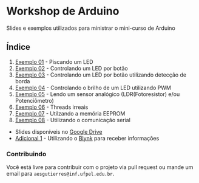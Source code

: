# Workshop de Arduino

Slides e exemplos utilizados para ministrar o mini-curso de Arduino

## Índice

1. [Exemplo 01](EXEMPLO01_PISCANDO_LED/EXEMPLO01_PISCANDO_LED.ino) - Piscando um LED
2. [Exemplo 02](EXEMPLO02_CONTROLANDO_LED_BOTAO/EXEMPLO02_CONTROLANDO_LED_BOTAO.ino) - Controlando um LED por botão
3. [Exemplo 03](EXEMPLO03_DETECCAO_DE_BORDA/EXEMPLO03_DETECCAO_DE_BORDA.ino) - Controlando um LED por botão utilizando detecção de borda
4. [Exemplo 04](EXEMPLO04_BRILHO_LED/EXEMPLO04_BRILHO_LED.ino) - Controlando o brilho de um LED utilizando PWM
5. [Exemplo 05](EXEMPLO05_ANALOG_LDR_POT/EXEMPLO05_ANALOG_LDR_POT.ino) - Lendo um sensor analógico (LDR(Fotoresistor) e/ou Potenciômetro)
6. [Exemplo 06](EXEMPLO06_THREADS_IRREAIS/EXEMPLO06_THREADS_IRREAIS.ino) - Threads irreais
7. [Exemplo 07](EXEMPLO07_EEPROM/EXEMPLO07_EEPROM.ino) - Utilzando a memória EEPROM
8. [Exemplo 08](EXEMPLO08_SERIAL/EXEMPLO08_SERIAL.ino) - Utilizando o comunicação serial

* Slides disponíveis no [Google Drive](https://docs.google.com/presentation/d/e/2PACX-1vS98bP_h729nNowHhDIubGEgNmjDW5UUTitXm__bDTF1vuVF51KbJeqrcN6BXCmjUdXxPVTXJYKIkZY/pub?start=false&loop=false&delayms=3000)
* [Adicional 1](ADICIONAL_BLYNK_DISPLAY/ADICIONAL_BLYNK_DISPLAY.ino) - Utilizando o [Blynk](https://www.blynk.cc/getting-started) para receber informações

### Contribuindo

Você está livre para contribuir com o projeto via pull request ou mande um email para `aesgutierres@inf.ufpel.edu.br`.

